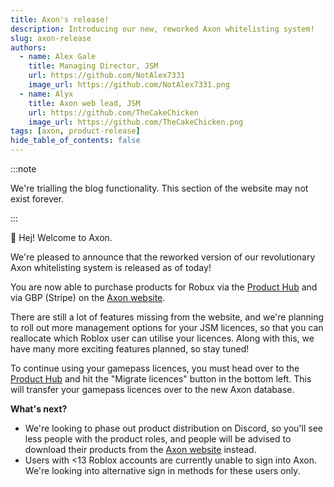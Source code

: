 ```yaml
---
title: Axon's release!
description: Introducing our new, reworked Axon whitelisting system!
slug: axon-release
authors:
  - name: Alex Gale
    title: Managing Director, JSM
    url: https://github.com/NotAlex7331
    image_url: https://github.com/NotAlex7331.png
  - name: Alyx
    title: Axon web lead, JSM
    url: https://github.com/TheCakeChicken
    image_url: https://github.com/TheCakeChicken.png
tags: [axon, product-release]
hide_table_of_contents: false
---
```


:::note

We're trialling the blog functionality. This section of the website may not exist forever.

:::

👋 Hej! Welcome to Axon.

We're pleased to announce that the reworked version of our revolutionary Axon whitelisting system is released as of today!

You are now able to purchase products for Robux via the [Product Hub](https://www.roblox.com/games/13188104119/Whitehill-Group-Product-Hub) and via GBP (Stripe) on the [Axon website](https://axon.whitehill.club).

There are still a lot of features missing from the website, and we're planning to roll out more management options for your JSM licences, so that you can reallocate which Roblox user can utilise your licences. Along with this, we have many more exciting features planned, so stay tuned!

To continue using your gamepass licences, you must head over to the [Product Hub](https://www.roblox.com/games/13188104119/Whitehill-Group-Product-Hub) and hit the "Migrate licences" button in the bottom left. This will transfer your gamepass licences over to the new Axon database.

**What's next?**
- We're looking to phase out product distribution on Discord, so you'll see less people with the product roles, and people will be advised to download their products from the [Axon website](https://axon.whitehill.club) instead.
- Users with \<13 Roblox accounts are currently unable to sign into Axon. We're looking into alternative sign in methods for these users only.